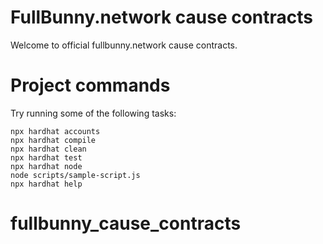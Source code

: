 # FullBunny.network cause contracts

Welcome to official fullbunny.network cause contracts.

# Project commands

Try running some of the following tasks:

```shell
npx hardhat accounts
npx hardhat compile
npx hardhat clean
npx hardhat test
npx hardhat node
node scripts/sample-script.js
npx hardhat help
```
# fullbunny_cause_contracts
